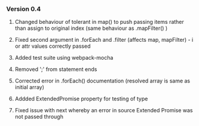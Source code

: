 ### Version 0.4

1.  Changed behaviour of tolerant in map() to push passing items rather than assign to original index (same behaviour as  .mapFilter() )

2.  Fixed second argument in .forEach and .filter (affects map, mapFilter) - i or attr values correctly passed

3.  Added test suite using webpack-mocha

4.  Removed ';' from statement ends

5.  Corrected error in .forEach() documentation (resolved array is same as initial array)

6.  Addded ExtendedPromise property for testing of type

7.  Fixed issue with next whereby an error in source Extended Promise was not passed through 